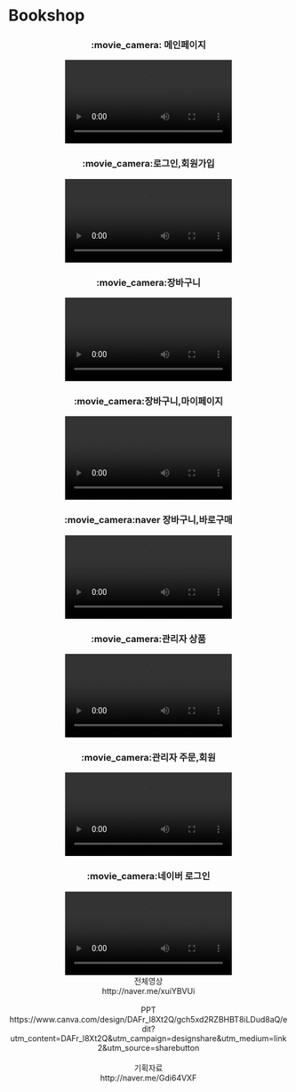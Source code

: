 # Bookshop
<div align="center">
	<h3>:movie_camera: 메인페이지</h3>
	<video src="https://github.com/Sjsjeieiei/Bookfinal/assets/99542956/4f1c5df0-0217-4472-9971-5aa74a443f5f" />
</div>

<div align="center">
	<h3>:movie_camera:로그인,회원가입</h3>
	<video src="https://github.com/Sjsjeieiei/Bookfinal/assets/99542956/8c5e40c2-561d-4df3-bad1-2d05edd4d140" />
</div>
		
<div align="center">
	<h3>:movie_camera:장바구니</h3>
	<video src="https://github.com/Sjsjeieiei/Bookfinal/assets/99542956/256d30d1-44a9-4dc1-bad4-84781061e803" />
</div>
  
<div align="center">
	<h3>:movie_camera:장바구니,마이페이지</h3>
	<video src="https://github.com/Sjsjeieiei/Bookfinal/assets/99542956/5eb080ab-1f73-4a5f-91ae-6975d29d429e" />
</div>
		
<div align="center">
	<h3>:movie_camera:naver 장바구니,바로구매</h3>
	<video src="https://github.com/Sjsjeieiei/Bookfinal/assets/99542956/c0e7ac75-b8b4-448e-ac6e-878123e8b671" />
</div>

  <div align="center">
	<h3>:movie_camera:관리자 상품</h3>
	<video src="https://github.com/Sjsjeieiei/Bookfinal/assets/99542956/6489c1fc-dfa9-4b52-b66e-a8a4f3948c70" />
</div>

  <div align="center">
	<h3>:movie_camera:관리자 주문,회원</h3>
	<video src="https://github.com/Sjsjeieiei/Bookfinal/assets/99542956/b2f9d694-4aff-45cb-84e1-057eef08509a" />
</div>
  <div align="center">
	<h3>:movie_camera:네이버 로그인</h3>
	<video src="https://github.com/Sjsjeieiei/Bookfinal/assets/99542956/339433cf-962d-4abd-ae08-b3605475da2d" />
</div>
<div align="center">
전체영상 <br>
http://naver.me/xuiYBVUi
</div>
<br>	
		 <div align="center">
PPT <br>
https://www.canva.com/design/DAFr_l8Xt2Q/gch5xd2RZBHBT8iLDud8aQ/edit?utm_content=DAFr_l8Xt2Q&utm_campaign=designshare&utm_medium=link2&utm_source=sharebutton
		 </div>
<br>	
		 <div align="center">
기획자료<br>
http://naver.me/Gdi64VXF
</div>

